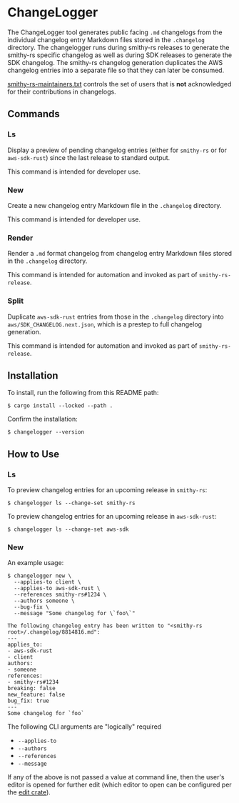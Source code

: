 # ChangeLogger

The ChangeLogger tool generates public facing `.md` changelogs from the individual changelog entry Markdown files stored in the `.changelog` directory. The changelogger runs during smithy-rs releases to generate the smithy-rs specific changelog as well as during SDK releases to generate the SDK changelog. The smithy-rs changelog generation duplicates the AWS changelog entries into a separate file so that they can later be consumed.

[smithy-rs-maintainers.txt](./smithy-rs-maintainers.txt) controls the set of users that is **not** acknowledged for their contributions in changelogs.

## Commands
### Ls
Display a preview of pending changelog entries (either for `smithy-rs` or for `aws-sdk-rust`) since the last release to standard output.

This command is intended for developer use.

### New
Create a new changelog entry Markdown file in the `.changelog` directory.

This command is intended for developer use.

### Render
Render a `.md` format changelog from changelog entry Markdown files stored in the `.changelog` directory.

This command is intended for automation and invoked as part of `smithy-rs-release`.

### Split
Duplicate `aws-sdk-rust` entries from those in the `.changelog` directory into `aws/SDK_CHANGELOG.next.json`, which is a prestep to full changelog generation.

This command is intended for automation and invoked as part of `smithy-rs-release`.

## Installation
To install, run the following from this README path:
```
$ cargo install --locked --path .
```
Confirm the installation:
```
$ changelogger --version
```

## How to Use
### Ls
To preview changelog entries for an upcoming release in `smithy-rs`:
```
$ changelogger ls --change-set smithy-rs
```
To preview changelog entries for an upcoming release in `aws-sdk-rust`:
```
$ changelogger ls --change-set aws-sdk
```

### New
An example usage:
```
$ changelogger new \
  --applies-to client \
  --applies-to aws-sdk-rust \
  --references smithy-rs#1234 \
  --authors someone \
  --bug-fix \
  --message "Some changelog for \`foo\`"

The following changelog entry has been written to "<smithy-rs root>/.changelog/8814816.md":
---
applies_to:
- aws-sdk-rust
- client
authors:
- someone
references:
- smithy-rs#1234
breaking: false
new_feature: false
bug_fix: true
---
Some changelog for `foo`
```

The following CLI arguments are "logically" required
- `--applies-to`
- `--authors`
- `--references`
- `--message`

If any of the above is not passed a value at command line, then the user's editor is opened for further edit (which editor to open can be configured per the [edit crate](https://docs.rs/edit/0.1.5/edit/)).
